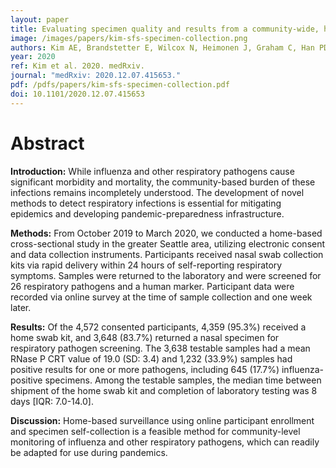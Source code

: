 ```yaml
---
layout: paper
title: Evaluating specimen quality and results from a community-wide, home-based respiratory surveillance study
image: /images/papers/kim-sfs-specimen-collection.png
authors: Kim AE, Brandstetter E, Wilcox N, Heimonen J, Graham C, Han PD, Starita LM, McCulloch DJ, Casto AM, Nickerson DA, Van de Loo MM, Mooney J, Ilcisin M, Fay KA, Lee J, Sibley TR, Lyon V, Geyer RE, Thompson M, Lutz BR, Rieder MJ, Bedford T, Boeckh M, Englund JA, Chu HY on behalf of the Seattle Flu Study Investigators.
year: 2020
ref: Kim et al. 2020. medRxiv.
journal: "medRxiv: 2020.12.07.415653."
pdf: /pdfs/papers/kim-sfs-specimen-collection.pdf
doi: 10.1101/2020.12.07.415653
---
```


# Abstract

**Introduction:** While influenza and other respiratory pathogens cause significant morbidity and mortality, the community-based burden of these infections remains incompletely understood. The development of novel methods to detect respiratory infections is essential for mitigating epidemics and developing pandemic-preparedness infrastructure.

**Methods:** From October 2019 to March 2020, we conducted a home-based cross-sectional study in the greater Seattle area, utilizing electronic consent and data collection instruments. Participants received nasal swab collection kits via rapid delivery within 24 hours of self-reporting respiratory symptoms. Samples were returned to the laboratory and were screened for 26 respiratory pathogens and a human marker. Participant data were recorded via online survey at the time of sample collection and one week later.

**Results:** Of the 4,572 consented participants, 4,359 (95.3%) received a home swab kit, and 3,648 (83.7%) returned a nasal specimen for respiratory pathogen screening. The 3,638 testable samples had a mean RNase P CRT value of 19.0 (SD: 3.4) and 1,232 (33.9%) samples had positive results for one or more pathogens, including 645 (17.7%) influenza-positive specimens. Among the testable samples, the median time between shipment of the home swab kit and completion of laboratory testing was 8 days [IQR: 7.0-14.0].

**Discussion:** Home-based surveillance using online participant enrollment and specimen self-collection is a feasible method for community-level monitoring of influenza and other respiratory pathogens, which can readily be adapted for use during pandemics.
